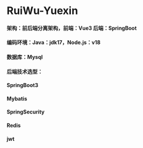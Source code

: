 <h1>RuiWu-Yuexin</h1>
<h4>架构：前后端分离架构，前端：Vue3 后端：SpringBoot</h4>
<h4>编码环境：Java：jdk17，Node.js：v18</h4>
<h4>数据库：Mysql</h4>
<h4>后端技术选型：</h4>
                  <h4>SpringBoot3</h4>          
                  <h4>Mybatis</h4>          
                  <h4>SpringSecurity</h4>          
                  <h4>Redis</h4>          
                  <h4>jwt</h4>          


